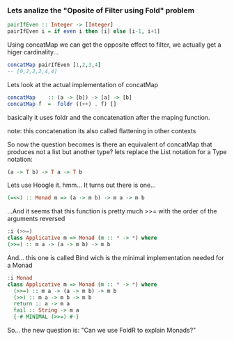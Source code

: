 ### Lets analize the "Oposite of Filter using Fold" problem

```haskell
pairIfEven :: Integer -> [Integer]
pairIfEven i = if even i then [i] else [i-1, i+1]
```

Using concatMap we can get the opposite effect to filter, we actually get a higer cardinality...
```haskell
concatMap pairIfEven [1,2,3,4]
-- [0,2,2,2,4,4]
```
Lets look at the actual implementation of concatMap 

```haskell
concatMap    :: (a -> [b]) -> [a] -> [b]
concatMap f  =  foldr ((++) . f) []
```
basically it uses foldr and the concatenation after the maping function.

note: this concatenation its also called flattening in other contexts

So now the question becomes is there an equivalent of concatMap that 
produces not a list but another type? lets replace the List notation for a Type notation:

```haskell
(a -> T b) -> T a -> T b
```

Lets use Hoogle it. hmm... It turns out there is one...
```haskell
(=<<) :: Monad m => (a -> m b) -> m a -> m b
```

...And it seems that this function is pretty much  >>= with the order of the arguments reversed

```haskell
:i (>>=)
class Applicative m => Monad (m :: * -> *) where
(>>=) :: m a -> (a -> m b) -> m b
```

And... this one is called Bind wich is the minimal implementation needed for a Monad
```haskell
:i Monad
class Applicative m => Monad (m :: * -> *) where
  (>>=) :: m a -> (a -> m b) -> m b
  (>>) :: m a -> m b -> m b
  return :: a -> m a
  fail :: String -> m a
  {-# MINIMAL (>>=) #-}
```

So... the new question is: "Can we use FoldR to explain Monads?" 
